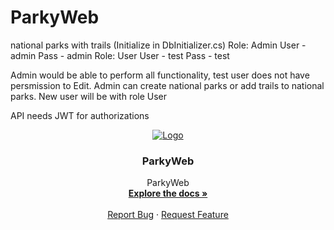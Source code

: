 # ParkyWeb
 national parks with trails
 (Initialize in DbInitializer.cs)
Role: Admin   User - admin    Pass - admin
Role: User    User - test     Pass - test

Admin would be able to perform all functionality, test user does not have persmission to Edit. 
Admin can create national parks or add trails to national parks.
New user will be with role User

API needs JWT for authorizations
<br />
<p align="center">
  <a href="https://github.com/ivan-belyaev/ParkyWeb">
    <img src="https://github.com/ivan-belyaev/ParkyWeb/Parky.png" alt="Logo">
  </a>

  <h3 align="center">ParkyWeb</h3>

  <p align="center">
    ParkyWeb
    <br />
    <a href=""><strong>Explore the docs »</strong></a>
    <br />
    <br />
    <a href="https://github.com/ivan-belyaev/ParkyWeb/issues">Report Bug</a>
    ·
    <a href="https://github.com/ivan-belyaev/ParkyWeb/issues">Request Feature</a>
  </p>
</p>